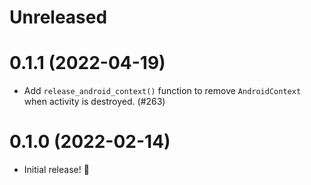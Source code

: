 # Unreleased

# 0.1.1 (2022-04-19)

- Add `release_android_context()` function to remove `AndroidContext` when activity is destroyed. (#263)

# 0.1.0 (2022-02-14)

- Initial release! 🎉
